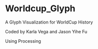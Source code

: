 # Worldcup_Glyph

A Glyph Visualization for WorldCup History

Coded by Karla Vega and Jason Yihe Fu

Using Processing
